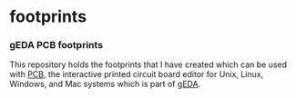 # footprints
### gEDA PCB footprints

This repository holds the footprints that I have created which can be used with [PCB](http://pcb.geda-project.org/), the interactive printed circuit board editor for Unix, Linux, Windows, and Mac systems which is part of [gEDA](http://geda-project.org/).


